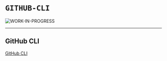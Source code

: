 # `GITHUB-CLI`

![WORK-IN-PROGRESS](https://img.shields.io/badge/GITHUB--CLI-WORK--IN--PROGRESS-red?style=for-the-badge&logo=markdown&maxAge=604800&cacheSeconds=604800)

---

## GitHub CLI

[GitHub CLI](https://cli.github.com/)
